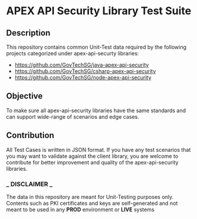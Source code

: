 # APEX API Security Library Test Suite

## Description

This repository contains common Unit-Test data required by the following projects categorized under apex-api-securty libraries:

- https://github.com/GovTechSG/java-apex-api-security
- https://github.com/GovTechSG/csharp-apex-api-security
- https://github.com/GovTechSG/node-apex-api-security

## Objective

To make sure all apex-api-security libraries have the same standards and can support wide-range of scenarios and edge cases.

## Contribution

All Test Cases is written in JSON format. If you have any test scenarios that you may want to validate against the client library, you are welcome to contribute for better improvement and quality of the apex-api-security libraries.

### **_ DISCLAIMER _**

The data in this repository are meant for Unit-Testing purposes only.
Contents such as PKI certificates and keys are self-generated and not meant to be used in any **PROD** environment or **LIVE** systems
